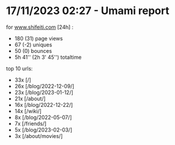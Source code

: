 # 17/11/2023 02:27 - Umami report
for www.shifeiti.com [24h] :

 - 180 (31) page views
 - 67 (-2) uniques
 - 50 (0) bounces
 - 5h 41'' (2h 3' 45'') totaltime


top 10 urls:
 - 33x [/]
 - 26x [/blog/2022-12-09/]
 - 23x [/blog/2023-01-12/]
 - 21x [/about/]
 - 16x [/blog/2022-12-22/]
 - 14x [/wiki/]
 - 8x [/blog/2022-05-07/]
 - 7x [/friends/]
 - 5x [/blog/2023-02-03/]
 - 3x [/about/movies/]


